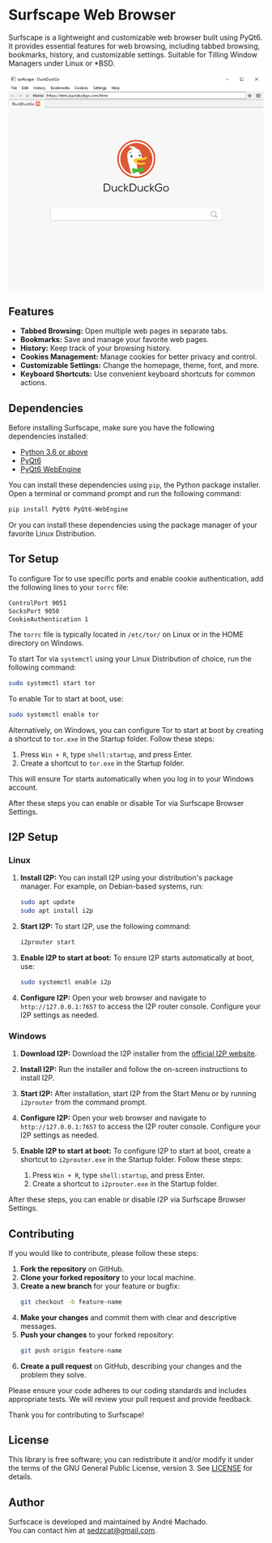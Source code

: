 # Surfscape Web Browser

Surfscape is a lightweight and customizable web browser built using PyQt6. It provides essential features for web browsing, including tabbed browsing, bookmarks, history, and customizable settings. Suitable for Tilling Window Managers under Linux or *BSD.

![Surfscape Web Browser](https://raw.githubusercontent.com/machaddr/surfscape/main/screenshots/browser.png)

## Features

- **Tabbed Browsing:** Open multiple web pages in separate tabs.
- **Bookmarks:** Save and manage your favorite web pages.
- **History:** Keep track of your browsing history.
- **Cookies Management:** Manage cookies for better privacy and control.
- **Customizable Settings:** Change the homepage, theme, font, and more.
- **Keyboard Shortcuts:** Use convenient keyboard shortcuts for common actions.

## Dependencies

Before installing Surfscape, make sure you have the following dependencies installed:

- [Python 3.6 or above](https://www.python.org/downloads/)
- [PyQt6](https://pypi.org/project/PyQt6/)
- [PyQt6 WebEngine](https://pypi.org/project/PyQt6-WebEngine/)


You can install these dependencies using `pip`, the Python package installer. Open a terminal or command prompt and run the following command:

```bash
pip install PyQt6 PyQt6-WebEngine
```

Or you can install these dependencies using the package manager of your favorite Linux Distribution.

## Tor Setup

To configure Tor to use specific ports and enable cookie authentication, add the following lines to your `torrc` file:

```
ControlPort 9051
SocksPort 9050
CookieAuthentication 1
```

The `torrc` file is typically located in `/etc/tor/` on Linux or in the HOME directory on Windows.

To start Tor via `systemctl` using your Linux Distribution of choice, run the following command:

```bash
sudo systemctl start tor
```

To enable Tor to start at boot, use:

```bash
sudo systemctl enable tor
```

Alternatively, on Windows, you can configure Tor to start at boot by creating a shortcut to `tor.exe` in the Startup folder. Follow these steps:

1. Press `Win + R`, type `shell:startup`, and press Enter.
2. Create a shortcut to `tor.exe` in the Startup folder.

This will ensure Tor starts automatically when you log in to your Windows account.

After these steps you can enable or disable Tor via Surfscape Browser Settings.

## I2P Setup

### Linux

1. **Install I2P:**
    You can install I2P using your distribution's package manager. For example, on Debian-based systems, run:
    ```bash
    sudo apt update
    sudo apt install i2p
    ```

2. **Start I2P:**
    To start I2P, use the following command:
    ```bash
    i2prouter start
    ```

3. **Enable I2P to start at boot:**
    To ensure I2P starts automatically at boot, use:
    ```bash
    sudo systemctl enable i2p
    ```

4. **Configure I2P:**
    Open your web browser and navigate to `http://127.0.0.1:7657` to access the I2P router console. Configure your I2P settings as needed.

### Windows

1. **Download I2P:**
    Download the I2P installer from the [official I2P website](https://geti2p.net/en/download).

2. **Install I2P:**
    Run the installer and follow the on-screen instructions to install I2P.

3. **Start I2P:**
    After installation, start I2P from the Start Menu or by running `i2prouter` from the command prompt.

4. **Configure I2P:**
    Open your web browser and navigate to `http://127.0.0.1:7657` to access the I2P router console. Configure your I2P settings as needed.

5. **Enable I2P to start at boot:**
    To configure I2P to start at boot, create a shortcut to `i2prouter.exe` in the Startup folder. Follow these steps:
    1. Press `Win + R`, type `shell:startup`, and press Enter.
    2. Create a shortcut to `i2prouter.exe` in the Startup folder.

After these steps, you can enable or disable I2P via Surfscape Browser Settings.

## Contributing

If you would like to contribute, please follow these steps:

1. **Fork the repository** on GitHub.
2. **Clone your forked repository** to your local machine.
3. **Create a new branch** for your feature or bugfix:
    ```bash
    git checkout -b feature-name
    ```
4. **Make your changes** and commit them with clear and descriptive messages.
5. **Push your changes** to your forked repository:
    ```bash
    git push origin feature-name
    ```
6. **Create a pull request** on GitHub, describing your changes and the problem they solve.

Please ensure your code adheres to our coding standards and includes appropriate tests. We will review your pull request and provide feedback.

Thank you for contributing to Surfscape!

## License
This library is free software; you can redistribute it and/or modify it under
the terms of the GNU General Public License, version 3. See [LICENSE](LICENSE) for details.

## Author
Surfscace is developed and maintained by André Machado. <br />You can contact him at sedzcat@gmail.com.
